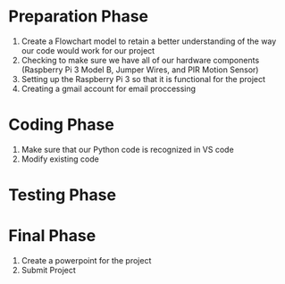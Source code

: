 
# Preparation Phase
1. Create a Flowchart model to retain a better understanding of the way our code would work for our project
2. Checking to make sure we have all of our hardware components (Raspberry Pi 3 Model B, Jumper Wires, and PIR Motion Sensor)
3. Setting up the Raspberry Pi 3 so that it is functional for the project
4. Creating a gmail account for email proccessing

# Coding Phase   
1. Make sure that our Python code is recognized in VS code
2. Modify existing code 


# Testing Phase

# Final Phase
1. Create a powerpoint for the project
2. Submit Project


